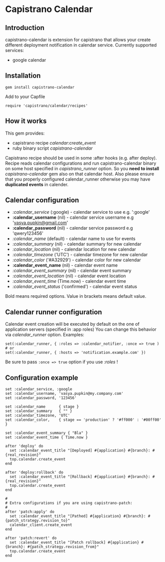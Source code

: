 # Capistrano Calendar

## Introduction

capistrano-calendar is extension for capistrano that allows your create different deployment notification in calendar service. Currently supported services:

* google calendar

## Installation

    gem install capistrano-calendar

Add to your Capfile

    require 'capistrano/calendar/recipes'

## How it works

This gem provides:

* capistrano recipe *calendar:create_event* 
* ruby binary script *capistrano-calendar*

Capistrano recipe should be used in some :after hooks (e.g. after deploy). Recipe reads calendar configurations and run capistrano-calendar binary on some host specified in *capistrano_runner* option. So you **need to install** *capistrano-calendar* gem also on that calendar host. Also please ensure that you properly configured calendar_runner otherwise you may have **duplicated events** in calender.

## Calendar configuration

* *:calendar_service* (:google) - calendar service to use e.g. ':google'
* **:calendar_username** (nil) - calendar service username e.g 'vasya.pupkin@gmail.com'
* **:calendar_password** (nil) - calendar service password e.g 'qwery123456'
* *:calendar_name* (default) - calendar name to use for events
* *:calendar_summary* (nil) - calendar summary for new calendar
* *:calendar_location* (nil) - calendar location for new calendar
* *:calendar_timezone* ('UTC') - calendar timezone for new calendar
* *:calendar_color* ('#A32929') - calendar color for new calendar
* **:calendar_event_name** (nil) - calendar event name
* *:calendar_event_summary* (nil) - calendar event summary
* *:calendar_event_location* (nil) - calendar event location
* *:calendar_event_time* (Time.now) - calendar event time
* *:calendar_event_status* ('confirmed') - calendar event status

Bold means required options. Value in brackets means default value.

## Calendar runner configuration

Calendar event creation will be executed by default on the one of application servers (specified in :app roles)
You can change this behavior via *calendar_runner* option. Examples:

    set(:calendar_runner, { :roles => :calendar_notifier, :once => true )
    # or
    set(:calendar_runner, { :hosts => 'notification.example.com' })

Be sure to pass `:once => true` option if you use *:roles* !

## Configuration example

    set :calendar_service, :google
    set :calendar_username, 'vasya.pupkin@my.company.com'
    set :calendar_password, '123456'

    set :calendar_name      { stage }
    set :calendar_summary   { "" }
    set :calendar_timezone, 'UTC'
    set :calendar_color,    { stage == 'production' ? '#ff000' : '#00ff00' }

    set :calendar_event_summary { "Bla" }
    set :calendar_event_time { Time.now }

    after 'deploy' do
      set :calendar_event_title "[Deployed] #{application} #{branch}: #{real_revision}"
      top.calendar.create_event
    end

    after 'deploy:rollback' do
      set :calendar_event_title "[Rollback] #{application} #{branch}: #{real_revision}"
      top.calendar.create_event
    end

    #
    # Extra configurations if you are using capistrano-patch:
    #
    after 'patch:apply' do
      set :calendar_event_title "[Pathed] #{application} #{branch}: #{patch_strategy.revision_to}"
      calendar_client.create_event
    end

    after 'patch:revert' do
      set :calendar_event_title "[Patch rollback] #{application} #{branch}: #{patch_strategy.revision_from}"
      top.calendar.create_event
    end

